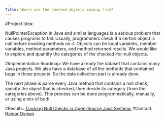 ```yaml
---
Title: Where are the checked objects coming from?
---
```


#Project Idea:

NullPointerException in Java and similar languages is a serious problem that causes programs to fail. Usually, programmers check if a certain object is null before invoking methods on it. Objects can be local variables, member variables, method parameters, and method returned results. We would like to explore and quantify the categories of the checked-for-null objects.

#Implementation Roadmap:
We have already the dataset that contains many Java projects. We also have a database of all the methods that contained bugs in those projects. So the data collection part is already done.

The next phase is parse every Java method that contains a null check, specify the object that is checked, then decide its category (from the categories above). This process can be done programmatically, manually, or using a mix of both.

#Results:
[Tracking Null Checks in Open-Source Java Systems](http://scg.unibe.ch/scgbib?&query=Tracking+Null+Checks+in+Open-Source+Java+Systems)
#Contact: 
[Haidar Osman](%base_url%/staff/Osman)
